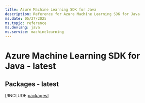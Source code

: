 ```yaml
---
title: Azure Machine Learning SDK for Java
description: Reference for Azure Machine Learning SDK for Java
ms.date: 05/27/2025
ms.topic: reference
ms.devlang: java
ms.service: machinelearning
---
```

# Azure Machine Learning SDK for Java - latest
## Packages - latest
[!INCLUDE [packages](machine-learning-index.md)]